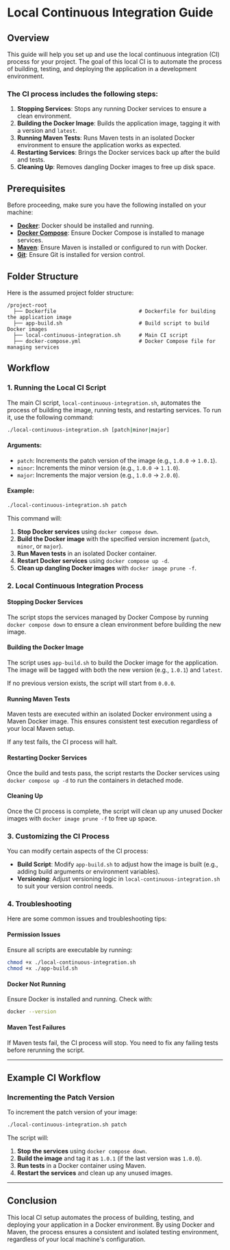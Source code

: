 
# Local Continuous Integration Guide

## Overview
This guide will help you set up and use the local continuous integration (CI) process for your project. The goal of this local CI is to automate the process of building, testing, and deploying the application in a development environment.

### The CI process includes the following steps:
1. **Stopping Services**: Stops any running Docker services to ensure a clean environment.
2. **Building the Docker Image**: Builds the application image, tagging it with a version and `latest`.
3. **Running Maven Tests**: Runs Maven tests in an isolated Docker environment to ensure the application works as expected.
4. **Restarting Services**: Brings the Docker services back up after the build and tests.
5. **Cleaning Up**: Removes dangling Docker images to free up disk space.

## Prerequisites

Before proceeding, make sure you have the following installed on your machine:

- **[Docker](https://docs.docker.com/get-docker/)**: Docker should be installed and running.
- **[Docker Compose](https://docs.docker.com/compose/install/)**: Ensure Docker Compose is installed to manage services.
- **[Maven](https://maven.apache.org/install.html)**: Ensure Maven is installed or configured to run with Docker.
- **[Git](https://git-scm.com/book/en/v2/Getting-Started-Installing-Git)**: Ensure Git is installed for version control.

## Folder Structure

Here is the assumed project folder structure:

```
/project-root
  ├── Dockerfile                           # Dockerfile for building the application image
  ├── app-build.sh                         # Build script to build Docker images
  ├── local-continuous-integration.sh      # Main CI script
  ├── docker-compose.yml                   # Docker Compose file for managing services
```

## Workflow

### 1. Running the Local CI Script

The main CI script, `local-continuous-integration.sh`, automates the process of building the image, running tests, and restarting services. To run it, use the following command:

```bash
./local-continuous-integration.sh [patch|minor|major]
```

#### Arguments:
- `patch`: Increments the patch version of the image (e.g., `1.0.0` → `1.0.1`).
- `minor`: Increments the minor version (e.g., `1.0.0` → `1.1.0`).
- `major`: Increments the major version (e.g., `1.0.0` → `2.0.0`).

#### Example:

```bash
./local-continuous-integration.sh patch
```

This command will:

1. **Stop Docker services** using `docker compose down`.
2. **Build the Docker image** with the specified version increment (`patch`, `minor`, or `major`).
3. **Run Maven tests** in an isolated Docker container.
4. **Restart Docker services** using `docker compose up -d`.
5. **Clean up dangling Docker images** with `docker image prune -f`.

### 2. Local Continuous Integration Process

#### Stopping Docker Services
The script stops the services managed by Docker Compose by running `docker compose down` to ensure a clean environment before building the new image.

#### Building the Docker Image
The script uses `app-build.sh` to build the Docker image for the application. The image will be tagged with both the new version (e.g., `1.0.1`) and `latest`.

If no previous version exists, the script will start from `0.0.0`.

#### Running Maven Tests
Maven tests are executed within an isolated Docker environment using a Maven Docker image. This ensures consistent test execution regardless of your local Maven setup.

If any test fails, the CI process will halt.

#### Restarting Docker Services
Once the build and tests pass, the script restarts the Docker services using `docker compose up -d` to run the containers in detached mode.

#### Cleaning Up
Once the CI process is complete, the script will clean up any unused Docker images with `docker image prune -f` to free up space.

### 3. Customizing the CI Process

You can modify certain aspects of the CI process:

- **Build Script**: Modify `app-build.sh` to adjust how the image is built (e.g., adding build arguments or environment variables).
- **Versioning**: Adjust versioning logic in `local-continuous-integration.sh` to suit your version control needs.

### 4. Troubleshooting

Here are some common issues and troubleshooting tips:

#### Permission Issues
Ensure all scripts are executable by running:

```bash
chmod +x ./local-continuous-integration.sh
chmod +x ./app-build.sh
```

#### Docker Not Running
Ensure Docker is installed and running. Check with:

```bash
docker --version
```

#### Maven Test Failures
If Maven tests fail, the CI process will stop. You need to fix any failing tests before rerunning the script.

---

## Example CI Workflow

### Incrementing the Patch Version

To increment the patch version of your image:

```bash
./local-continuous-integration.sh patch
```

The script will:

1. **Stop the services** using `docker compose down`.
2. **Build the image** and tag it as `1.0.1` (if the last version was `1.0.0`).
3. **Run tests** in a Docker container using Maven.
4. **Restart the services** and clean up any unused images.

---

## Conclusion

This local CI setup automates the process of building, testing, and deploying your application in a Docker environment. By using Docker and Maven, the process ensures a consistent and isolated testing environment, regardless of your local machine's configuration.
